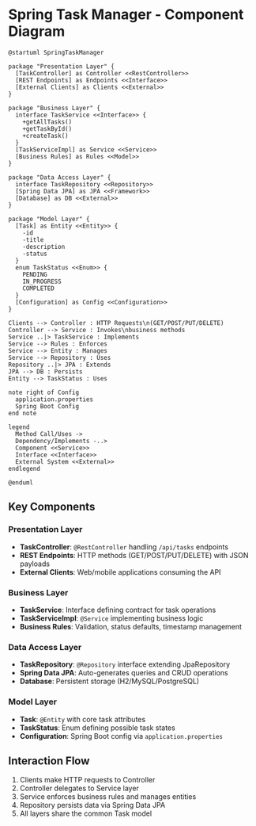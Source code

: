 # Spring Task Manager - Component Diagram

```plantuml
@startuml SpringTaskManager

package "Presentation Layer" {
  [TaskController] as Controller <<RestController>> 
  [REST Endpoints] as Endpoints <<Interface>>
  [External Clients] as Clients <<External>>
}

package "Business Layer" {
  interface TaskService <<Interface>> {
    +getAllTasks()
    +getTaskById()
    +createTask()
  }
  [TaskServiceImpl] as Service <<Service>> 
  [Business Rules] as Rules <<Model>>
}

package "Data Access Layer" {
  interface TaskRepository <<Repository>> 
  [Spring Data JPA] as JPA <<Framework>>
  [Database] as DB <<External>>
}

package "Model Layer" {
  [Task] as Entity <<Entity>> {
    -id
    -title
    -description
    -status
  }
  enum TaskStatus <<Enum>> {
    PENDING
    IN_PROGRESS
    COMPLETED
  }
  [Configuration] as Config <<Configuration>>
}

Clients --> Controller : HTTP Requests\n(GET/POST/PUT/DELETE)
Controller --> Service : Invokes\nbusiness methods
Service ..|> TaskService : Implements
Service --> Rules : Enforces
Service --> Entity : Manages
Service --> Repository : Uses
Repository ..|> JPA : Extends
JPA --> DB : Persists
Entity --> TaskStatus : Uses

note right of Config
  application.properties
  Spring Boot Config
end note

legend
  Method Call/Uses -> 
  Dependency/Implements -..>
  Component <<Service>>
  Interface <<Interface>>
  External System <<External>>
endlegend

@enduml
```

## Key Components

### Presentation Layer
- **TaskController**: `@RestController` handling `/api/tasks` endpoints
- **REST Endpoints**: HTTP methods (GET/POST/PUT/DELETE) with JSON payloads
- **External Clients**: Web/mobile applications consuming the API

### Business Layer
- **TaskService**: Interface defining contract for task operations
- **TaskServiceImpl**: `@Service` implementing business logic
- **Business Rules**: Validation, status defaults, timestamp management

### Data Access Layer
- **TaskRepository**: `@Repository` interface extending JpaRepository
- **Spring Data JPA**: Auto-generates queries and CRUD operations
- **Database**: Persistent storage (H2/MySQL/PostgreSQL)

### Model Layer
- **Task**: `@Entity` with core task attributes
- **TaskStatus**: Enum defining possible task states
- **Configuration**: Spring Boot config via `application.properties`

## Interaction Flow
1. Clients make HTTP requests to Controller
2. Controller delegates to Service layer
3. Service enforces business rules and manages entities
4. Repository persists data via Spring Data JPA
5. All layers share the common Task model